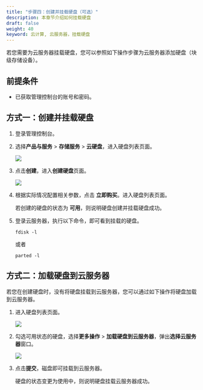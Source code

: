 ```yaml
---
title: "步骤四：创建并挂载硬盘（可选）"
description: 本章节介绍如何挂载硬盘
draft: false
weight: 40
keyword: 云计算, 云服务器，挂载硬盘
---
```


若您需要为云服务器挂载硬盘，您可以参照如下操作步骤为云服务器添加硬盘（块级存储设备）。

## 前提条件

- 已获取管理控制台的账号和密码。

## 方式一：创建并挂载硬盘

1. 登录管理控制台。

2. 选择**产品与服务** > **存储服务** > **云硬盘**，进入硬盘列表页面。

   ![](/compute/vm/quickstart/_images/mount_disk_1.png)

3. 点击**创建**，进入**创建硬盘**页面。

   ![](/compute/vm/quickstart/_images/mount_disk_3.png)

4. 根据实际情况配置相关参数，点击 **立即购买**。进入硬盘列表页面。

   若创建的硬盘的状态为 **可用**，则说明硬盘创建并挂载硬盘成功。

5. 登录云服务器，执行以下命令，即可看到挂载的硬盘。

   ```
   fdisk -l
   ```

   或者

   ```
   parted -l
   ```

## 方式二：加载硬盘到云服务器

若您在创建硬盘时，没有将硬盘挂载到云服务器，您可以通过如下操作将硬盘加载到云服务器。

1. 进入硬盘列表页面。

   ![](/compute/vm/quickstart/_images/mount_disk_4.png)

2. 勾选可用状态的硬盘，选择**更多操作** > **加载硬盘到云服务器**，弹出**选择云服务器**窗口。

   ![](/compute/vm/quickstart/_images/mount_disk_5.png)

3. 点击**提交**，磁盘即可挂载到云服务器。

   硬盘的状态变更为使用中，则说明硬盘挂载云服务器成功。
